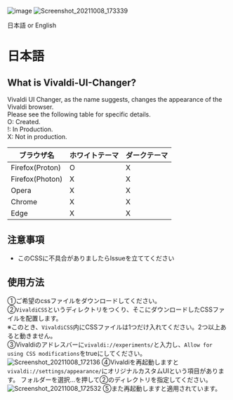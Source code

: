 ![image](https://user-images.githubusercontent.com/65962822/136522381-6302adcd-4db1-4b66-bc89-e0f7c5862bca.png)
![Screenshot_20211008_173339](https://user-images.githubusercontent.com/65962822/136524811-f5e0c13c-caf1-4179-94ec-4e16aa3c93a8.png)

日本語 or English  

# 日本語
## What is Vivaldi-UI-Changer?
Vivaldi UI Changer, as the name suggests, changes the appearance of the Vivaldi browser.  
Please see the following table for specific details.  
O: Created.<br>
!: In Production. <br>
X: Not in production. <br>

|ブラウザ名|ホワイトテーマ|ダークテーマ|
|-|-|-|
|Firefox(Proton)|O|X|
|Firefox(Photon)|X|X|
|Opera|X|X|
|Chrome|X|X|
|Edge|X|X|

## 注意事項
- このCSSに不具合がありましたらIssueを立ててください

## 使用方法
①ご希望のcssファイルをダウンロードしてください。  
②`VivaldiCSS`というディレクトリをつくり、そこにダウンロードしたCSSファイルを配置します。  
※このとき、`VivaldiCSS`内にCSSファイルは1つだけ入れてください。2つ以上あると動きません。  
③Vivaldiのアドレスバーに`vivaldi://experiments/`と入力し、`Allow for using CSS modifications`をtrueにしてください。  
![Screenshot_20211008_172136](https://user-images.githubusercontent.com/65962822/136523065-bd7118f3-0976-449f-8d47-ec529136d871.png)
④Vivaldiを再起動しますと`vivaldi://settings/appearance/`にオリジナルカスタムUIという項目があります。 
フォルダーを選択...を押して②のディレクトリを指定してください。
![Screenshot_20211008_172532](https://user-images.githubusercontent.com/65962822/136523605-4a0c9371-5e61-401b-ad43-c9603ab37c97.png)
⑤また再起動しますと適用されています。
